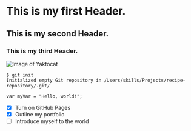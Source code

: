 # This is my first Header.
## This is my second Header.
### This is my third Header.

![Image of Yaktocat](https://octodex.github.com/images/yaktocat.png)

```
$ git init
Initialized empty Git repository in /Users/skills/Projects/recipe-repository/.git/
```

```
var myVar = "Hello, world!";
```

- [x] Turn on GitHub Pages
- [x] Outline my portfolio
- [ ] Introduce myself to the world
